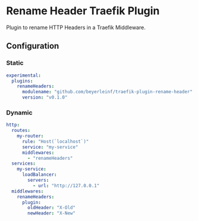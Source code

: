 # Rename Header Traefik Plugin

Plugin to rename HTTP Headers in a Traefik Middleware.

## Configuration

### Static

```yml
experimental:
  plugins:
    renameHeaders:
      modulename: "github.com/beyerleinf/traefik-plugin-rename-header"
      version: "v0.1.0"
```

### Dynamic

```yml
http:
  routes:
    my-router:
      rule: "Host(`localhost`)"
      service: "my-service"
      middlewares:
        - "renameHeaders"
  services:
    my-service:
      loadBalancer:
        servers:
          - url: "http://127.0.0.1"
  middlewares:
    renameHeaders:
      plugin:
        oldHeader: "X-Old"
        newHeader: "X-New"
```
